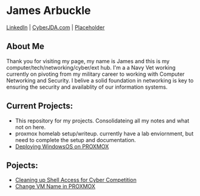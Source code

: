 # James Arbuckle
[LinkedIn](https://www.linkedin.com/in/cyber-jda/) | [CyberJDA.com](https://cyberjda.com/) | [Placeholder](link)

## About Me
Thank you for visiting my page, my name is James and this is my computer/tech/networking/cyber/ext hub. I'm a a Navy Vet working currently on pivoting from my military career to working with Computer Networking and Security. I belive a solid foundation in networking is key to ensuring the security and availablity of our information systems.

## Current Projects:

- This repository for my projects. Consolidateing all my notes and what not on here.
- proxmox homelab setup/writeup. currently have a lab enviornment, but need to complete the setup and documentation.
- [Deploying WindowsOS on PROXMOX](https://github.com/jdarbuckle/Deploying_Windows_In_Proxmox)

## Pojects:

- [Cleaning up Shell Access for Cyber Competition](https://github.com/jdarbuckle/NoRoot)
- [Change VM Name in PROXMOX](link)














<!--
**jdarbuckle/jdarbuckle** is a ✨ _special_ ✨ repository because its `README.md` (this file) appears on your GitHub profile.
-->
